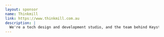 ```yaml
---
layout: sponsor
name: Thinkmill
link: https://www.thinkmill.com.au
description: |
  We're a tech design and development studio, and the team behind Keystone, react-select, as well as the React Sydney and Design Systems Meetups.
---
```

